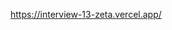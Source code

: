 https://interview-13-zeta.vercel.app/

<!-- Bir bileşen oluşturun; bu bileşen içinde beş buton, kullanıcının oluşturduğu hesaplama programını görüntüleyen bir liste, bir başlangıç değeri kabul eden bir form ve belirtilen değerde programın sonucunu gösteren bir alan bulunmalıdır. İlk dört buton, kullanıcının program dizisine ekleyebileceği sayısal işlemleri temsil eder (yarım, iki katı, arttır, azalt), ve ilgili fonksiyonlar başlangıç kodunda sağlanmıştır. Kullanıcı bir butona tıkladığında, seçilen hesaplama işlemi programına eklenmelidir.

Bileşenin başlangıç durumu, boş bir hesaplama programı dizisiyle birlikte public'te örnek olarak gösterilmiştir. Bu başlangıç durumu, kullanıcının programına eklediği hesaplama işlemlerini temsil eder.

Kullanıcının hesaplama işlemleri sırasını gerçekleştirdikten sonra, programın sonucunu belirtilen değere göre hesaplamalı ve sonucu göstermelidir. Kullanıcı submit butonuna tıkladığında, programı çalıştırmalı ve sonucu göstermelidir. Görselde görüldüğü gibi, kullanıcı işlem sırasını sırasıyla gerçekleştirip submit butonuna tıkladıktan sonra sonucu elde eder.

Bileşen içinde kullanıcının hesaplama programını oluşturmasına izin vermelisiniz, ancak submit butonuna tıklandıktan sonra ve program çalıştırıldıktan sonra başlangıç değerini temizlemelisiniz.

Bu soru, state yönetimi, fonksiyonları çağırma ve işlem sırasını takip etme yeteneğini ölçmeyi amaçlar. Başlangıç kodunu anlayarak ve eksiksiz bir şekilde tamamlamaya özen göstermelisiniz. -->
